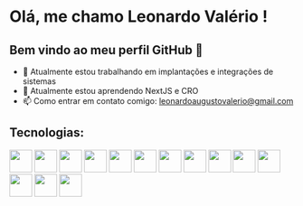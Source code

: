 # Olá, me chamo Leonardo Valério ! 
## Bem vindo ao meu perfil GitHub 👋

- 🔭 Atualmente estou trabalhando em implantações e integrações de sistemas
- 🌱 Atualmente estou aprendendo NextJS e CRO
- 📫 Como entrar em contato comigo: leonardoaugustovalerio@gmail.com

## Tecnologias:

<img src="https://cdn.jsdelivr.net/gh/devicons/devicon@latest/icons/javascript/javascript-original.svg" img loading="lazy" width="40" height="40"/> <img loading="lazy" src="https://cdn.jsdelivr.net/gh/devicons/devicon@latest/icons/typescript/typescript-original.svg"  width="40" height="40"/> <img src="https://cdn.jsdelivr.net/gh/devicons/devicon@latest/icons/nodejs/nodejs-plain-wordmark.svg" img loading="lazy" width="40" height="40"/> <img src="https://cdn.jsdelivr.net/gh/devicons/devicon@latest/icons/react/react-original.svg" loading="lazy" width="40" height="40"/> <img src="https://cdn.jsdelivr.net/gh/devicons/devicon@latest/icons/nestjs/nestjs-original.svg" loading="lazy" width="40" height="40"/> <img src="https://cdn.jsdelivr.net/gh/devicons/devicon@latest/icons/postgresql/postgresql-original.svg" loading="lazy" width="40" height="40"/> <img src="https://cdn.jsdelivr.net/gh/devicons/devicon@latest/icons/nextjs/nextjs-original.svg" loading="lazy" width="40" height="40" /> <img src="https://cdn.jsdelivr.net/gh/devicons/devicon@latest/icons/redis/redis-original.svg" loading="lazy" width="40" height="40" /> <img src="https://cdn.jsdelivr.net/gh/devicons/devicon@latest/icons/tailwindcss/tailwindcss-original.svg" loading="lazy" width="40" height="40" /> <img src="https://cdn.jsdelivr.net/gh/devicons/devicon@latest/icons/docker/docker-plain.svg" loading="lazy" width="40" height="40" />  <img src="https://cdn.jsdelivr.net/gh/devicons/devicon@latest/icons/java/java-original.svg" loading="lazy" width="40" height="40" /> <img src="https://cdn.jsdelivr.net/gh/devicons/devicon@latest/icons/spring/spring-original.svg" loading="lazy" width="40" height="40" /> <img src="https://cdn.jsdelivr.net/gh/devicons/devicon@latest/icons/mysql/mysql-original.svg" loading="lazy" width="40" height="40" /> <img src="https://cdn.jsdelivr.net/gh/devicons/devicon@latest/icons/go/go-original-wordmark.svg" loading="lazy" width="40" height="40" />
          
